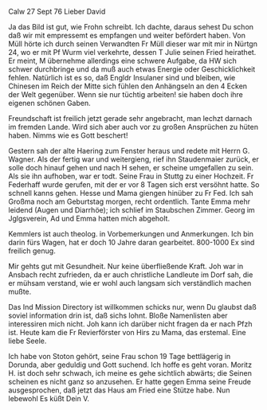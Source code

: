  Calw 27 Sept 76
Lieber David

Ja das Bild ist gut, wie Frohn schreibt. Ich dachte, daraus sehest Du schon daß wir mit empressemt es empfangen und weiter befördert haben. Von Müll hörte ich durch seinen Verwandten Fr Müll dieser war mit mir in Nürtgn 24, wo er mit Pf Wurm viel verkehrte, dessen T Julie seinen Fried heirathet. Er meint, M übernehme allerdings eine schwere Aufgabe, da HW sich schwer durchbringe und da muß auch etwas Energie oder Geschicklichkeit fehlen. 
Natürlich ist es so, daß Engldr Insulaner sind und bleiben, wie Chinesen im Reich der Mitte sich fühlen den Anhängseln an den 4 Ecken der Welt gegenüber. Wenn sie nur tüchtig arbeiten! sie haben doch ihre eigenen schönen Gaben.

Freundschaft ist freilich jetzt gerade sehr angebracht, man lechzt darnach im fremden Lande. Wird sich aber auch vor zu großen Ansprüchen zu hüten haben. Nimms wie es Gott beschert!

Gestern sah der alte Haering zum Fenster heraus und redete mit Herrn G. Wagner. Als der fertig war und weitergieng, rief ihn Staudenmaier zurück, er solle doch hinauf gehen und nach H sehen, er scheine umgefallen zu sein. Als sie ihn aufhoben, war er todt. Seine Frau in Stuttg zu einer Hochzeit. Fr Federhaff wurde gerufen, mit der er vor 8 Tagen sich erst versöhnt hatte. So schnell kanns gehen. Hesse und Mama giengen hinüber zu Fr Fed. 
Ich sah Großma noch am Geburtstag morgen, recht ordentlich. Tante Emma mehr leidend (Augen und Diarrhöe); ich schlief im Staubschen Zimmer. Georg im Jglgsverein, Ad und Emma hatten mich abgeholt.

Kemmlers ist auch theolog. in Vorbemerkungen und Anmerkungen. Ich bin darin fürs Wagen, hat er doch 10 Jahre daran gearbeitet. 800-1000 Ex sind freilich genug.

Mir gehts gut mit Gesundheit. Nur keine überfließende Kraft. Joh war in Ansbach recht zufrieden, da er auch christliche Landleute im Dorf sah, die er mühsam verstand, wie er wohl auch langsam sich verständlich machen mußte.

Das Ind Mission Directory ist willkommen schicks nur, wenn Du glaubst daß soviel information drin ist, daß sichs lohnt. Bloße Namenlisten aber interessiren mich nicht. Joh kann ich darüber nicht fragen da er nach Pfzh ist. 
Heute kam die Fr Revierförster von Hirs zu Mama, das erstemal. Eine liebe Seele.

Ich habe von Stoton gehört, seine Frau schon 19 Tage bettlägerig in Dorunda, aber geduldig und Gott suchend. Ich hoffe es geht voran. 
Moritz H. ist doch sehr schwach, ich meine es gehe sichtlich abwärts; die Seinen scheinen es nicht ganz so anzusehen. Er hatte gegen Emma seine Freude ausgesprochen, daß jetzt das Haus am Fried eine Stütze habe. Nun lebewohl
 Es küßt Dein V.
